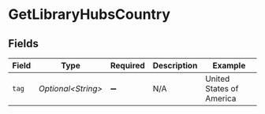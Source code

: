 # GetLibraryHubsCountry


## Fields

| Field                    | Type                     | Required                 | Description              | Example                  |
| ------------------------ | ------------------------ | ------------------------ | ------------------------ | ------------------------ |
| `tag`                    | *Optional\<String>*      | :heavy_minus_sign:       | N/A                      | United States of America |